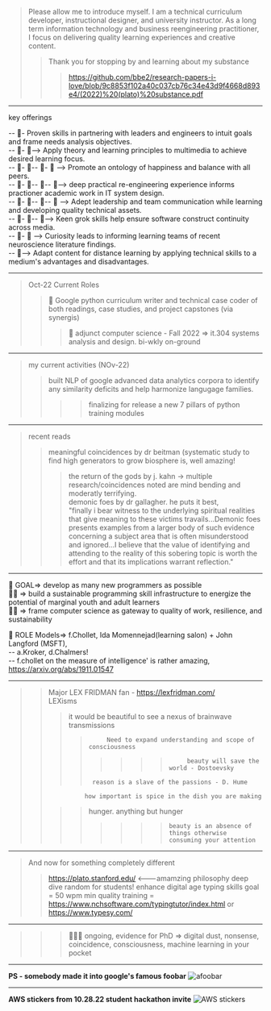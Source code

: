 > Please allow me to introduce myself. I am a technical curriculum developer, instructional designer, and university instructor. As a long term information technology and business reengineering practitioner, I focus on delivering quality learning experiences and creative content.
>>  Thank you for stopping by and learning about my substance  
>>> https://github.com/bbe2/research-papers-i-love/blob/9c8853f102a40c037cb76c34e43d9f4668d893e4/(2022)%20(plato)%20substance.pdf  
----------

key offerings  

-- 👀-  Proven skills in partnering with leaders and engineers to intuit goals and frame needs analysis objectives.  
-- 👀- 👀-->  Apply theory and learning principles to multimedia to achieve desired learning focus.   
-- 👀- 👀-- 👀- 👀 --> Promote an ontology of happiness and balance with all peers.  
-- 👀- 👀-- 👀-- 👀--> deep practical re-engineering experience informs practioner academic work in IT system design.   
-- 👀- 👀-- 👀-- 👀 --> Adept leadership and team communication while learning and developing quality technical assets.  
-- 👀- 👀-- 👀--> Keen grok skills help ensure software construct continuity across media.  
-- 👀- 👀 --> Curiosity leads to informing learning teams of recent neuroscience literature findings.  
-- 👀--> Adapt content for distance learning by applying technical skills to a medium's advantages and disadvantages.   

--------

> Oct-22 Current Roles  
>> 👋 Google python curriculum writer and technical case coder of both readings, case studies, and project capstones (via synergis)  
>>> 👋 adjunct computer science - Fall 2022 => it.304 systems analysis and design. bi-wkly on-ground  

---------

> my current activities  (NOv-22)
>> built NLP of google advanced data analytics corpora to identify any similarity deficits and help harmonize langugage families.  
>>>> finalizing for release a new 7 pillars of python training modules  
--------

> recent reads  
>> meaningful coincidences by dr beitman (systematic study to find high generators to grow biosphere is, well amazing!   
>>> the return of the gods by j. kahn -> multiple research/coincidences noted are mind bending and moderatly terrifying.  
>>> demonic foes by dr gallagher. he puts it best,  
"finally i bear witness to the underlying spiritual realities that give meaning to these victims travails...Demonic foes presents examples from a larger body of such evidence concerning a subject area that is often misunderstood and ignored...I believe that the value of identifying and attending to the reality of this sobering topic is worth the effort and that its implications warrant reflection."  

-------------

👋  GOAL=> develop as many new programmers as possible  
👋👋 => build a sustainable programming skill infrastructure to energize the potential of marginal youth and adult learners  
👋👋 => frame computer science as gateway to quality of work, resilience, and sustainability  

👋  ROLE Models=> f.Chollet, Ida Momennejad(learning salon) + John Langford (MSFT),  
-- a.Kroker, d.Chalmers!  
-- f.chollet on the measure of intelligence' is rather amazing, https://arxiv.org/abs/1911.01547  

---------


> >Major LEX FRIDMAN fan - https://lexfridman.com/  
>>LEXisms  
>>>it would be beautiful to see a nexus of brainwave transmissions  
>>>>          Need to expand understanding and scope of consciousness   
>>>> >>>>          beauty will save the world - Dostoevsky   
>>>>      reason is a slave of the passions - D. Hume  
>>               how important is spice in the dish you are making  
>>>>  hunger. anything but hunger  
>>>> >>>>     beauty is an absence of things otherwise consuming your attention  

--------------------
> And now for something completely different
>> https://plato.stanford.edu/  <---amamzing philosophy deep dive 
>> random for students! enhance digital age typing skills goal = 50 wpm min 
> quality training = https://www.nchsoftware.com/typingtutor/index.html or https://www.typesy.com/  

----------
>>>👋👋👋    ongoing, evidence for PhD => digital dust, nonsense, coincidence, consciousness, machine learning in your pocket

-------------
**PS - somebody made it into google's famous foobar**
![afoobar](https://user-images.githubusercontent.com/59778456/199842499-10046164-b7e6-4990-b9f3-da9e5069536d.JPG)

---------------
**AWS stickers from 10.28.22 student hackathon invite**
![AWS stickers](https://user-images.githubusercontent.com/59778456/199842347-ac5ca009-3127-443c-bb29-59c2398762c9.jpg)
